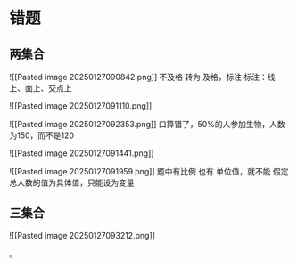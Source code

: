 # 错题
## 两集合

![[Pasted image 20250127090842.png]]
不及格 转为 及格，标注
标注：线上、面上、交点上

![[Pasted image 20250127091110.png]]

![[Pasted image 20250127092353.png]]
口算错了，50%的人参加生物，人数为150，而不是120

![[Pasted image 20250127091441.png]]

![[Pasted image 20250127091959.png]]
题中有比例 也有 单位值，就不能 假定 总人数的值为具体值，只能设为变量

## 三集合

![[Pasted image 20250127093212.png]]

。